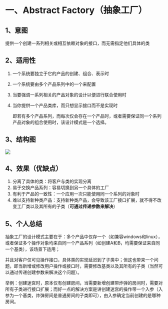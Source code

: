 # 一、Abstract Factory（抽象工厂）

## 1、意图

​        提供一个创建一系列相关或相互依赖对象的接口，而无需指定他们具体的类

## 2、适用性

1. 一个系统要独立于它的产品的创建、组合、表示时

2. 一个系统要由多个产品系列中的一个来配置

3. 当要强调一系列相关的产品对象的设计以便进行联合使用时

4. 当你提供一个产品类库，而只想显示接口而不是实现时

   即若有多个产品系列，而每次仅会存在一个产品时，或者需要保证同一个系列产品对象的组合使用时，该设计模式是一个选择。

## 3、结构图

![](Z:\temp\abstractfactory_structure.PNG)

## 4、效果（优缺点）

1. 分离了具体的类：将客户与类的实现分离
2. 易于交换产品系列：容易切换到另一个具体的工厂
3. 有利于产品的一致性：一个应用一次只能使用同一个系列的对象时
4. 难以支持新种类产品：支持新种类产品，会导致该工厂接口扩展，就不得不改变工厂类以及其所有的子类（**可通过传递参数来解决**）

## 5、个人总结

​        抽象工厂的设计模式主要在于：多个产品中仅存一个（如兼容windows和linux），或者保证多个操作对象均来自同一个产品系列（如创建A和B，均需要保证来自同一个基类），该场景下适用；

​        并且对客户仅可见操作接口，具体类的实现延迟到了子类中；但这也带来一个问题，即当新增或修改用户操作或接口时，需要修改基类以及其所有的子类（当然可以通过传递创建参数来解决这个问题）。

​        举例：创建迷宫时，原本仅有创建房间，当需要新增创建带炸弹的房间时，需要对所有子类进行接口扩展；而好一点的解决方案是讲创建迷宫的操作带一个入参（入参为一个基类，炸弹房间是普通房间的子类即可），由入参确定当前创建的是哪种房间。

